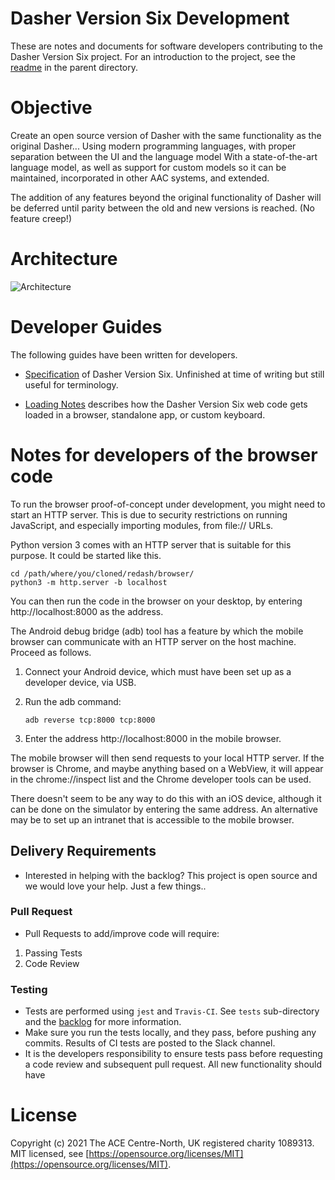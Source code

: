 # Dasher Version Six Development

These are notes and documents for software developers contributing to the Dasher
Version Six project. For an introduction to the project, see the [readme](../)
in the parent directory.

# Objective

Create an open source version of Dasher with the same functionality as the original Dasher...
Using modern programming languages, with proper separation between the UI and the language model
With a state-of-the-art language model, as well as support for custom models
so it can be maintained, incorporated in other AAC systems, and extended.

The addition of any features beyond the original functionality of Dasher will be deferred until parity between the old and new versions is reached. (No feature creep!)

# Architecture

![Architecture](https://github.com/dasher-project/redash/blob/master/documents/images/Architecture.png)

# Developer Guides

The following guides have been written for developers.

- [Specification](Specification/) of Dasher Version Six. Unfinished at time of
  writing but still useful for terminology.

- [Loading Notes](Loading.md) describes how the Dasher Version Six web code
  gets loaded in a browser, standalone app, or custom keyboard.

# Notes for developers of the browser code

To run the browser proof-of-concept under development, you might need to start
an HTTP server. This is due to security restrictions on running JavaScript, and
especially importing modules, from file:// URLs.

Python version 3 comes with an HTTP server that is suitable for this purpose. It
could be started like this.

    cd /path/where/you/cloned/redash/browser/
    python3 -m http.server -b localhost

You can then run the code in the browser on your desktop, by entering
http://localhost:8000 as the address.

The Android debug bridge (adb) tool has a feature by which the mobile browser
can communicate with an HTTP server on the host machine. Proceed as follows.

1.  Connect your Android device, which must have been set up as a developer
    device, via USB.
2.  Run the adb command:

        adb reverse tcp:8000 tcp:8000

3.  Enter the address http://localhost:8000 in the mobile browser.

The mobile browser will then send requests to your local HTTP server. If the
browser is Chrome, and maybe anything based on a WebView, it will appear in the
chrome://inspect list and the Chrome developer tools can be used.

There doesn't seem to be any way to do this with an iOS device, although it can
be done on the simulator by entering the same address. An alternative may be to
set up an intranet that is accessible to the mobile browser.

## Delivery Requirements

- Interested in helping with the backlog? This project is open source and
  we would love your help. Just a few things..

### Pull Request

- Pull Requests to add/improve code will require:

1.  Passing Tests
2.  Code Review

### Testing

- Tests are performed using `jest` and `Travis-CI`. See `tests` sub-directory
  and the [backlog](../tests/readme.md) for more information.
- Make sure you run the tests locally, and they pass, before
  pushing any commits. Results of CI tests are posted to the Slack channel.
- It is the developers responsibility to ensure tests pass before requesting
  a code review and subsequent pull request. All new functionality should have

# License

Copyright (c) 2021 The ACE Centre-North, UK registered charity 1089313.  
MIT licensed, see
[https://opensource.org/licenses/MIT](https://opensource.org/licenses/MIT).

